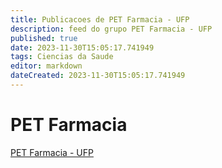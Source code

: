 ```yaml
---
title: Publicacoes de PET Farmacia - UFP 
description: feed do grupo PET Farmacia - UFP
published: true
date: 2023-11-30T15:05:17.741949
tags: Ciencias da Saude
editor: markdown
dateCreated: 2023-11-30T15:05:17.741949
---
```


# PET Farmacia
[PET Farmacia - UFP](/grupo/203PETFarmaciaUFP)